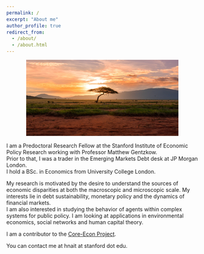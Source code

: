 ```yaml
---
permalink: /
excerpt: "About me"
author_profile: true
redirect_from: 
  - /about/
  - /about.html
---
```


<p align="center">
  <img src="/images/africa_image.jpg" height = "200" width="400"/>
</p>


I am a Predoctoral Research Fellow at the Stanford Institute of Economic Policy Research working with Professor Matthew Gentzkow. <br />
Prior to that, I was a trader in the Emerging Markets Debt desk at JP Morgan London. <br /> 
I hold a BSc. in Economics from University College London. <br /> 

My research is motivated by the desire to understand the sources of economic disparities at both the macroscopic and microscopic scale. My interests lie in debt sustainability, monetary policy and the dynamics of financial markets.  <br />
I am also interested in studying the behavior of agents within complex systems for public policy. I am looking at applications in environmental economics, social networks and human capital theory. <br />


I am a contributor to the [Core-Econ Project](https://www.core-econ.org/). <br />


You can contact me at hnait at stanford dot edu.
